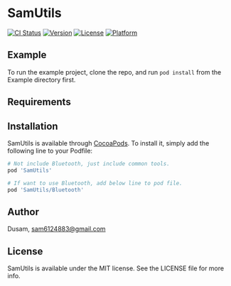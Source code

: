 # SamUtils

[![CI Status](https://img.shields.io/badge/Swift-5.7-green)](https://cocoapods.org/pods/SamUtils)
[![Version](https://img.shields.io/cocoapods/v/SamUtils)](https://cocoapods.org/pods/SamUtils)
[![License](https://img.shields.io/cocoapods/l/SamUtils)](https://cocoapods.org/pods/SamUtils)
[![Platform](https://img.shields.io/cocoapods/p/SamUtils)](https://cocoapods.org/pods/SamUtils)

## Example

To run the example project, clone the repo, and run `pod install` from the Example directory first.

## Requirements

## Installation

SamUtils is available through [CocoaPods](https://cocoapods.org). To install
it, simply add the following line to your Podfile:

```ruby
# Not include Bluetooth, just include common tools.
pod 'SamUtils' 

# If want to use Bluetooth, add below line to pod file.
pod 'SamUtils/Bluetooth' 
```

## Author

Dusam, sam6124883@gmail.com

## License

SamUtils is available under the MIT license. See the LICENSE file for more info.
